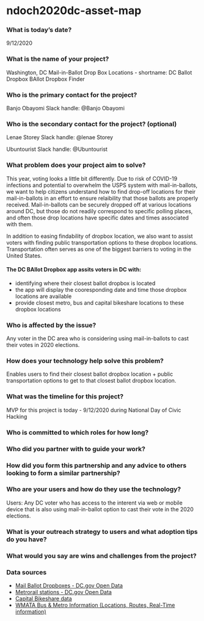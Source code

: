 # ndoch2020dc-asset-map

### What is today’s date?
9/12/2020

### What is the name of your project?

Washington, DC Mail-in-Ballot Drop Box Locations - shortname: DC Ballot Dropbox
BAllot Dropbox Finder

### Who is the primary contact for the project?
Banjo Obayomi
Slack handle: @Banjo Obayomi

### Who is the secondary contact for the project? (optional)
Lenae Storey
Slack handle: @lenae Storey

Ubuntourist
Slack handle: @Ubuntourist

### What problem does your project aim to solve?

This year, voting looks a little bit differently. Due to risk of
COVID-19 infections and potential to overwhelm the USPS system with
mail-in-ballots, we want to help citizens understand how to find
drop-off locations for their mail-in-ballots in an effort to ensure
relaibility that those ballots are properly received. Mail-in-ballots
can be securely dropped off at various locations around DC, but those
do not readily correspond to specific polling places, and often those
drop locations have specific dates and times associated with them.

In addition to easing findability of dropbox location, we also want to assist voters with finding public transportation options to these dropbox locations. Transportation often serves as one of the biggest barriers to voting in the United States. 

#### The DC BAllot Dropbox app assits voters in DC with:
- identifying where their closest ballot dropbox is located
- the app will display the cooresponding date and time those dropbox locations are available 
- provide closest metro, bus and capital bikeshare locations to these dropbox locations

### Who is affected by the issue?

Any voter in the DC area who is considering using mail-in-ballots to
cast their votes in 2020 elections.

### How does your technology help solve this problem?

Enables users to find their closest ballot dropbox location + public transportation options to get to that closest ballot dropbox location. 

### What was the timeline for this project?

MVP for this project is today - 9/12/2020 during National Day of Civic
Hacking

### Who is committed to which roles for how long?


### Who did you partner with to guide your work?


### How did you form this partnership and any advice to others looking to form a similar partnership?


### Who are your users and how do they use the technology?

Users: Any DC voter who has access to the interent via web or mobile
device that is also using mail-in-ballot option to cast their vote in the 2020 elections. 

### What is your outreach strategy to users and what adoption tips do you have?

### What would you say are wins and challenges from the project?

### Data sources

* [Mail Ballot Dropboxes - 
  DC.gov Open Data](https://opendata.dc.gov/datasets/mail-ballot-drop-boxes)
* [Metrorail stations - 
  DC.gov Open Data](https://opendata.dc.gov/datasets/54018b7f06b943f2af278bbe415df1de_52)
* [Capital Bikeshare
  data](https://gbfs.capitalbikeshare.com/gbfs/en/station_information.json)
* [WMATA Bus & Metro Information (Locations, Routes, Real-Time information)](https://developer.wmata.com/docs/services)
